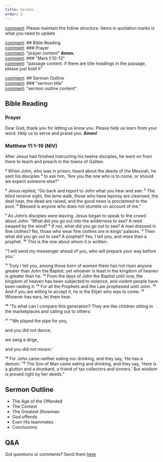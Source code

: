 ```yaml
---
title: Sermon 
order: 2
---
```


[comment]: Please maintain the follow structure. Items in quotation marks is what you need to update

[comment]: ## Bible Reading  
[comment]: ### Prayer  
[comment]: "prayer content"  **Amen.**  
[comment]:  ### "Mark 1:10-13"  
[comment]: "passage content. if there are title headings in the passage, please just bold it"  

[comment]: ## Sermon Outline  
[comment]: ### "sermon title"  
[comment]: "sermon outline content"  

[comment]: ------------------------------------------------------------------------------------
## Bible Reading
### Prayer
Dear God, thank you for letting us know you. Please help us learn from your word. Help us to serve and praise you. **Amen!**

### Matthew 11:1-19 (NIV)

After Jesus had finished instructing his twelve disciples, he went on from there to teach and preach in the towns of Galilee. 

² When John, who was in prison, heard about the deeds of the Messiah, he sent his disciples ³ to ask him, “Are you the one who is to come, or should we expect someone else?”

⁴ Jesus replied, “Go back and report to John what you hear and see: ⁵ The blind receive sight, the lame walk, those who have leprosy are cleansed, the deaf hear, the dead are raised, and the good news is proclaimed to the poor. ⁶ Blessed is anyone who does not stumble on account of me.”

⁷ As John’s disciples were leaving, Jesus began to speak to the crowd about John: “What did you go out into the wilderness to see? A reed swayed by the wind? ⁸ If not, what did you go out to see? A man dressed in fine clothes? No, those who wear fine clothes are in kings’ palaces. ⁹ Then what did you go out to see? A prophet? Yes, I tell you, and more than a prophet. ¹⁰ This is the one about whom it is written:

“‘I will send my messenger ahead of you,
who will prepare your way before you.’ 

¹¹ Truly I tell you, among those born of women there has not risen anyone greater than John the Baptist; yet whoever is least in the kingdom of heaven is greater than he. ¹² From the days of John the Baptist until now, the kingdom of heaven has been subjected to violence, and violent people have been raiding it. ¹³ For all the Prophets and the Law prophesied until John. ¹⁴ And if you are willing to accept it, he is the Elijah who was to come. ¹⁵ Whoever has ears, let them hear.

¹⁶ “To what can I compare this generation? They are like children sitting in the marketplaces and calling out to others:

¹⁷ “‘We played the pipe for you,

and you did not dance;

we sang a dirge,

and you did not mourn.’

¹⁸ For John came neither eating nor drinking, and they say, ‘He has a demon.’ ¹⁹ The Son of Man came eating and drinking, and they say, ‘Here is a glutton and a drunkard, a friend of tax collectors and sinners.’ But wisdom is proved right by her deeds.”


## Sermon Outline

- The Age of the Offended
- The Context
- The Greatest Showman
- God offends
- Even His teammates
- Conclusions 


## Q&A
Got questions or comments? Send them [here](https://tinyurl.com/SGHACQuestionsAnswers)
